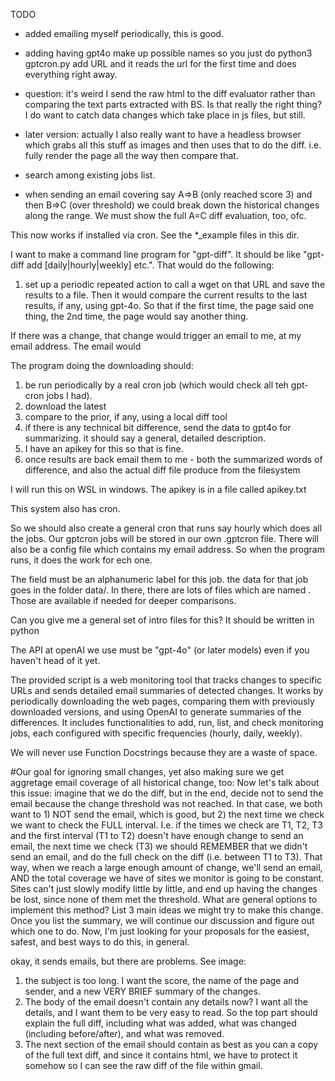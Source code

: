 TODO
* added emailing myself periodically, this is good.
* adding having gpt4o make up possible names so you just do python3 gptcron.py add URL and it reads the url for the first time and does everything right away.
* question: it's weird I send the raw html to the diff evaluator rather than comparing the text parts extracted with BS. Is that really the right thing? I do want to catch data changes which take place in js files, but still.
* later version: actually I also really want to have a headless browser which grabs all this stuff as images and then uses that to do the diff. i.e. fully render the page all the way then compare that.

* search among existing jobs list.
* when sending an email covering say A=>B (only reached score 3) and then B=>C (over threshold) we could break down the historical changes along the range. We must show the full A=C diff evaluation, too, ofc.

This now works if installed via cron. See the *_example files in this dir.

I want to make a command line program for "gpt-diff". It should be like "gpt-diff add <name> <URL> [daily|hourly|weekly] etc.". That would do the following:

1. set up a periodic repeated action to call a wget on that URL and save the results to a file. Then it would compare the current results to the last results, if any, using gpt-4o. So that if the first time, the page said one thing, the 2nd time, the page would say another thing.

If there was a change, that change would trigger an email to me, at my email address. The email would

The program doing the downloading should:
1. be run periodically by a real cron job (which would check all teh gpt-cron jobs I had).
2. download the latest
3. compare to the prior, if any, using a local diff tool
4. if there is any technical bit difference, send the data to gpt4o for summarizing. it should say a general, detailed description.
5. I have an apikey for this so that is fine.
6. once results are back email them to me - both the summarized words of difference, and also the actual diff file produce from the filesystem

I will run this on WSL in windows. The apikey is in a file called apikey.txt

This system also has cron.

So we should also create a general cron that runs say hourly which does all the jobs. Our gptcron jobs will be stored in our own .gptcron file. There will also be a config file which contains my email address.  So when the program runs, it does the work for ech one.

The <name> field must be an alphanumeric label for this job. the data for that job goes in the folder data/<name>. In there, there are lots of files which are named <name-date of last download of the file contents>.  Those are available if needed for deeper comparisons.


Can you give me a general set of intro files for this? It should be written in python

The API at openAI we use must be "gpt-4o" (or later models) even if you haven't head of it yet.

The provided script is a web monitoring tool that tracks changes to specific URLs and sends detailed email summaries of detected changes. It works by periodically downloading the web pages, comparing them with previously downloaded versions, and using OpenAI to generate summaries of the differences. It includes functionalities to add, run, list, and check monitoring jobs, each configured with specific frequencies (hourly, daily, weekly).

We will never use Function Docstrings because they are a waste of space.


#Our goal for ignoring small changes, yet also making sure we get aggretage email coverage of all historical change, too:  Now let's talk about this issue: imagine that we do the diff, but in the end, decide not to send the email because the change threshold was not reached. In that case, we both want to 1) NOT send the email, which is good, but 2) the next time we check we want to check the FULL interval. I.e. if the times we check are T1, T2, T3 and the first interval (T1 to T2) doesn't have enough change to send an email, the next time we check (T3) we should REMEMBER that we didn't send an email, and do the full check on the diff (i.e. between T1 to T3). That way, when we reach a large enough amount of change, we'll send an email, AND the total coverage we have of sites we monitor is going to be constant. Sites can't just slowly modify little by little, and end up having the changes be lost, since none of them met the threshold.  What are general options to implement this method? List 3 main ideas we might try to make this change. Once you list the summary, we will continue our discussion and figure out which one to do. Now, I'm just looking for your proposals for the easiest, safest, and best ways to do this, in general.


okay, it sends emails, but there are problems.  See image:

1. the subject is too long. I want the score, the name of the page and sender, and a new VERY BRIEF summary of the changes.
2. The body of the email doesn't contain any details now? I want all the details, and I want them to be very easy to read. So the top part should explain the full diff, including what was added, what was changed (including before/after), and what was removed.
3. The next section of the email should contain as best as you can a copy of the full text diff, and since it contains html, we have to protect it somehow so I can see the raw diff of the file within gmail.
